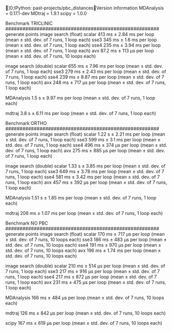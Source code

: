 ]0;IPython: past-projects/pbc_distancesVersion information
MDAnalysis =  0.17.1-dev
MDtraj =  1.9.1
scipy =  1.0.0

Benchmark TRICLINIC ######################################################
generate points
image search (float)
scalar
413 ms ± 2.84 ms per loop (mean ± std. dev. of 7 runs, 1 loop each)
sse3
345 ms ± 1.6 ms per loop (mean ± std. dev. of 7 runs, 1 loop each)
sse4
235 ms ± 3.94 ms per loop (mean ± std. dev. of 7 runs, 1 loop each)
avx
87.2 ms ± 113 µs per loop (mean ± std. dev. of 7 runs, 10 loops each)

image search (double)
scalar
655 ms ± 7.96 ms per loop (mean ± std. dev. of 7 runs, 1 loop each)
sse3
279 ms ± 2.43 ms per loop (mean ± std. dev. of 7 runs, 1 loop each)
sse4
239 ms ± 8.87 ms per loop (mean ± std. dev. of 7 runs, 1 loop each)
avx
248 ms ± 717 µs per loop (mean ± std. dev. of 7 runs, 1 loop each)

MDAnalysis
1.5 s ± 9.97 ms per loop (mean ± std. dev. of 7 runs, 1 loop each)

mdtraj
3.8 s ± 6.11 ms per loop (mean ± std. dev. of 7 runs, 1 loop each)

Benchmark ORTHO ######################################################
generate points
image search (float)
scalar
1.22 s ± 2.21 ms per loop (mean ± std. dev. of 7 runs, 1 loop each)
sse3
599 ms ± 3.1 ms per loop (mean ± std. dev. of 7 runs, 1 loop each)
sse4
496 ms ± 374 µs per loop (mean ± std. dev. of 7 runs, 1 loop each)
avx
275 ms ± 885 µs per loop (mean ± std. dev. of 7 runs, 1 loop each)

image search (double)
scalar
1.33 s ± 3.85 ms per loop (mean ± std. dev. of 7 runs, 1 loop each)
sse3
649 ms ± 3.78 ms per loop (mean ± std. dev. of 7 runs, 1 loop each)
sse4
581 ms ± 3.42 ms per loop (mean ± std. dev. of 7 runs, 1 loop each)
avx
457 ms ± 392 µs per loop (mean ± std. dev. of 7 runs, 1 loop each)

MDAnalysis
1.51 s ± 1.85 ms per loop (mean ± std. dev. of 7 runs, 1 loop each)

mdtraj
208 ms ± 1.07 ms per loop (mean ± std. dev. of 7 runs, 1 loop each)

Benchmark NO PBC ######################################################
generate points
image search (float)
scalar
170 ms ± 717 µs per loop (mean ± std. dev. of 7 runs, 10 loops each)
sse3
186 ms ± 483 µs per loop (mean ± std. dev. of 7 runs, 10 loops each)
sse4
191 ms ± 970 µs per loop (mean ± std. dev. of 7 runs, 10 loops each)
avx
196 ms ± 1.74 ms per loop (mean ± std. dev. of 7 runs, 10 loops each)

image search (double)
scalar
210 ms ± 514 µs per loop (mean ± std. dev. of 7 runs, 1 loop each)
sse3
217 ms ± 916 µs per loop (mean ± std. dev. of 7 runs, 1 loop each)
sse4
217 ms ± 872 µs per loop (mean ± std. dev. of 7 runs, 1 loop each)
avx
231 ms ± 475 µs per loop (mean ± std. dev. of 7 runs, 1 loop each)

MDAnalysis
166 ms ± 484 µs per loop (mean ± std. dev. of 7 runs, 10 loops each)

mdtraj
126 ms ± 842 µs per loop (mean ± std. dev. of 7 runs, 10 loops each)

scipy
167 ms ± 619 µs per loop (mean ± std. dev. of 7 runs, 10 loops each)
